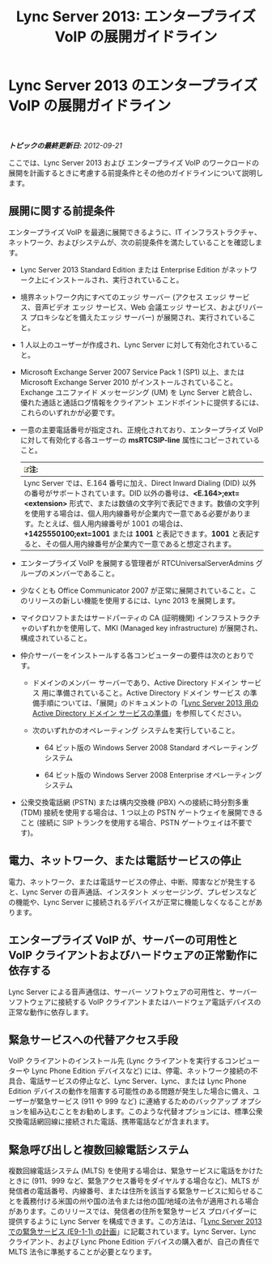 ﻿---
title: 'Lync Server 2013: エンタープライズ VoIP の展開ガイドライン'
TOCTitle: エンタープライズ VoIP の展開ガイドライン
ms:assetid: 8985bd93-7613-4cef-9c89-51df6049ed9b
ms:mtpsurl: https://technet.microsoft.com/ja-jp/library/Gg398694(v=OCS.15)
ms:contentKeyID: 48272806
ms.date: 05/19/2016
mtps_version: v=OCS.15
ms.translationtype: HT
---

# Lync Server 2013 のエンタープライズ VoIP の展開ガイドライン

 

_**トピックの最終更新日:** 2012-09-21_

ここでは、Lync Server 2013 および エンタープライズ VoIP のワークロードの展開を計画するときに考慮する前提条件とその他のガイドラインについて説明します。

## 展開に関する前提条件

エンタープライズ VoIP を最適に展開できるように、IT インフラストラクチャ、ネットワーク、およびシステムが、次の前提条件を満たしていることを確認します。

  - Lync Server 2013 Standard Edition または Enterprise Edition がネットワーク上にインストールされ、実行されていること。

  - 境界ネットワーク内にすべてのエッジ サーバー (アクセス エッジ サービス、音声ビデオ エッジ サービス、Web 会議エッジ サービス、およびリバース プロキシなどを備えたエッジ サーバー) が展開され、実行されていること。

  - 1 人以上のユーザーが作成され、Lync Server に対して有効化されていること。

  - Microsoft Exchange Server 2007 Service Pack 1 (SP1) 以上、または Microsoft Exchange Server 2010 がインストールされていること。Exchange ユニファイド メッセージング (UM) を Lync Server と統合し、優れた通話と通話ログ情報をクライアント エンドポイントに提供するには、これらのいずれかが必要です。

  - 一意の主要電話番号が指定され、正規化されており、エンタープライズ VoIP に対して有効化する各ユーザーの **msRTCSIP-line** 属性にコピーされていること。
    
    <table>
    <thead>
    <tr class="header">
    <th><img src="images/Gg412781.note(OCS.15).gif" title="note" alt="note" />注:</th>
    </tr>
    </thead>
    <tbody>
    <tr class="odd">
    <td>Lync Server では、E.164 番号に加え、Direct Inward Dialing (DID) 以外の番号がサポートされています。DID 以外の番号は、<strong>&lt;E.164&gt;;ext=&lt;extension&gt;</strong> 形式で、または数値の文字列で表記できます。数値の文字列を使用する場合は、個人用内線番号が企業内で一意である必要があります。たとえば、個人用内線番号が 1001 の場合は、<strong>+1425550100;ext=1001</strong> または <strong>1001</strong> と表記できます。<strong>1001</strong> と表記すると、その個人用内線番号が企業内で一意であると想定されます。</td>
    </tr>
    </tbody>
    </table>


  - エンタープライズ VoIP を展開する管理者が RTCUniversalServerAdmins グループのメンバーであること。

  - 少なくとも Office Communicator 2007 が正常に展開されていること。このリリースの新しい機能を使用するには、Lync 2013 を展開します。

  - マイクロソフトまたはサードパーティの CA (証明機関) インフラストラクチャのいずれかを使用して、MKI (Managed key infrastructure) が展開され、構成されていること。

  - 仲介サーバーをインストールする各コンピューターの要件は次のとおりです。
    
      - ドメインのメンバー サーバーであり、Active Directory ドメイン サービス 用に準備されていること。Active Directory ドメイン サービス の準備手順については、「展開」のドキュメントの「[Lync Server 2013 用の Active Directory ドメイン サービスの準備](lync-server-2013-preparing-active-directory-domain-services.md)」を参照してください。
    
      - 次のいずれかのオペレーティング システムを実行していること。
        
          - 64 ビット版の Windows Server 2008 Standard オペレーティング システム
        
          - 64 ビット版の Windows Server 2008 Enterprise オペレーティング システム

  - 公衆交換電話網 (PSTN) または構内交換機 (PBX) への接続に時分割多重 (TDM) 接続を使用する場合は、1 つ以上の PSTN ゲートウェイを展開できること (接続に SIP トランクを使用する場合、PSTN ゲートウェイは不要です)。

## 電力、ネットワーク、または電話サービスの停止

電力、ネットワーク、または電話サービスの停止、中断、障害などが発生すると、Lync Server の音声通話、インスタント メッセージング、プレゼンスなどの機能や、Lync Server に接続されるデバイスが正常に機能しなくなることがあります。

## エンタープライズ VoIP が、サーバーの可用性と VoIP クライアントおよびハードウェアの正常動作に依存する

Lync Server による音声通信は、サーバー ソフトウェアの可用性と、サーバー ソフトウェアに接続する VoIP クライアントまたはハードウェア電話デバイスの正常な動作に依存します。

## 緊急サービスへの代替アクセス手段

VoIP クライアントのインストール先 (Lync クライアントを実行するコンピューターや Lync Phone Edition デバイスなど) には、停電、ネットワーク接続の不具合、電話サービスの停止など、Lync Server、Lync、または Lync Phone Edition デバイスの動作を阻害する可能性のある問題が発生した場合に備え、ユーザーが緊急サービス (911 や 999 など) に連絡するためのバックアップ オプションを組み込むことをお勧めします。このような代替オプションには、標準公衆交換電話網回線に接続された電話、携帯電話などが含まれます。

## 緊急呼び出しと複数回線電話システム

複数回線電話システム (MLTS) を使用する場合は、緊急サービスに電話をかけたときに (911、999 など、緊急アクセス番号をダイヤルする場合など)、MLTS が発信者の電話番号、内線番号、または住所を該当する緊急サービスに知らせることを義務付ける米国の州や国の法令または他の国/地域の法令が適用される場合があります。このリリースでは、発信者の住所を緊急サービス プロバイダーに提供するように Lync Server を構成できます。この方法は、「[Lync Server 2013 での緊急サービス (E9-1-1) の計画](lync-server-2013-planning-for-emergency-services-e9-1-1.md)」に記載されています。Lync Server、Lync クライアント、および Lync Phone Edition デバイスの購入者が、自己の責任で MLTS 法令に準拠することが必要となります。

